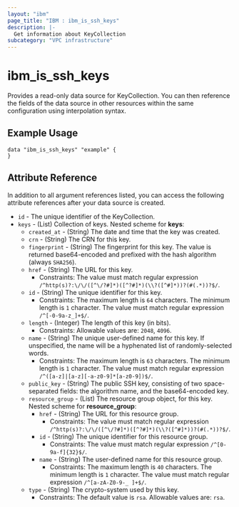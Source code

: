 ```yaml
---
layout: "ibm"
page_title: "IBM : ibm_is_ssh_keys"
description: |-
  Get information about KeyCollection
subcategory: "VPC infrastructure"
---
```


# ibm_is_ssh_keys

Provides a read-only data source for KeyCollection. You can then reference the fields of the data source in other resources within the same configuration using interpolation syntax.

## Example Usage

```hcl
data "ibm_is_ssh_keys" "example" {
}
```


## Attribute Reference

In addition to all argument references listed, you can access the following attribute references after your data source is created.

- `id` - The unique identifier of the KeyCollection.
- `keys` - (List) Collection of keys.
	Nested scheme for **keys**:
	- `created_at` - (String) The date and time that the key was created.
	- `crn` - (String) The CRN for this key.
	- `fingerprint` - (String) The fingerprint for this key.  The value is returned base64-encoded and prefixed with the hash algorithm (always `SHA256`).
	- `href` - (String) The URL for this key.
	  - Constraints: The value must match regular expression `/^http(s)?:\/\/([^\/?#]*)([^?#]*)(\\?([^#]*))?(#(.*))?$/`.
	- `id` - (String) The unique identifier for this key.
	  - Constraints: The maximum length is `64` characters. The minimum length is `1` character. The value must match regular expression `/^[-0-9a-z_]+$/`.
	- `length` - (Integer) The length of this key (in bits).
	  - Constraints: Allowable values are: `2048`, `4096`.
	- `name` - (String) The unique user-defined name for this key. If unspecified, the name will be a hyphenated list of randomly-selected words.
	  - Constraints: The maximum length is `63` characters. The minimum length is `1` character. The value must match regular expression `/^([a-z]|[a-z][-a-z0-9]*[a-z0-9])$/`.
	- `public_key` - (String) The public SSH key, consisting of two space-separated fields: the algorithm name, and the base64-encoded key.
	- `resource_group` - (List) The resource group object, for this key.
		Nested scheme for **resource_group**:
		- `href` - (String) The URL for this resource group.
		  - Constraints: The value must match regular expression `/^http(s)?:\/\/([^\/?#]*)([^?#]*)(\\?([^#]*))?(#(.*))?$/`.
		- `id` - (String) The unique identifier for this resource group.
		  - Constraints: The value must match regular expression `/^[0-9a-f]{32}$/`.
		- `name` - (String) The user-defined name for this resource group.
		  - Constraints: The maximum length is `40` characters. The minimum length is `1` character. The value must match regular expression `/^[a-zA-Z0-9-_ ]+$/`.
	- `type` - (String) The crypto-system used by this key.
	  - Constraints: The default value is `rsa`. Allowable values are: `rsa`.

